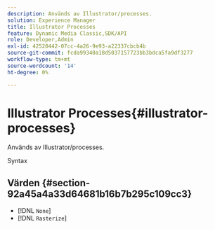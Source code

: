 ```yaml
---
description: Används av Illustrator/processes.
solution: Experience Manager
title: Illustrator Processes
feature: Dynamic Media Classic,SDK/API
role: Developer,Admin
exl-id: 42520442-07cc-4a26-9e93-a22337cbcb4b
source-git-commit: fcda99340a18d5037157723bb3bdca5fa9df3277
workflow-type: tm+mt
source-wordcount: '14'
ht-degree: 0%

---
```


# Illustrator Processes{#illustrator-processes}

Används av Illustrator/processes.

Syntax

## Värden {#section-92a45a4a33d64681b16b7b295c109cc3}

* [!DNL `None`]
* [!DNL `Rasterize`]
